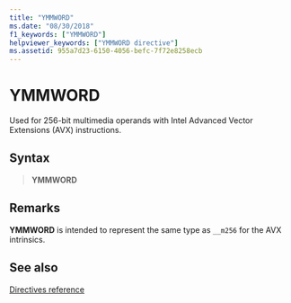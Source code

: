 ```yaml
---
title: "YMMWORD"
ms.date: "08/30/2018"
f1_keywords: ["YMMWORD"]
helpviewer_keywords: ["YMMWORD directive"]
ms.assetid: 955a7d23-6150-4056-befc-7f72e8258ecb
---
```

# YMMWORD

Used for 256-bit multimedia operands with Intel Advanced Vector Extensions (AVX) instructions.

## Syntax

> **YMMWORD**

## Remarks

**YMMWORD** is intended to represent the same type as `__m256` for the AVX intrinsics.

## See also

[Directives reference](directives-reference.md)

